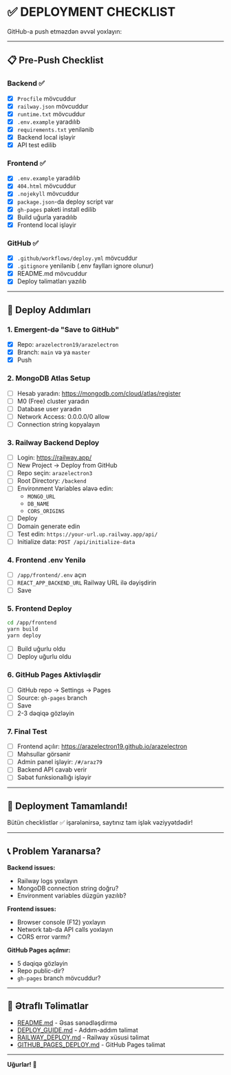 # ✅ DEPLOYMENT CHECKLIST

GitHub-a push etməzdən əvvəl yoxlayın:

---

## 📋 Pre-Push Checklist

### Backend ✅
- [x] `Procfile` mövcuddur
- [x] `railway.json` mövcuddur
- [x] `runtime.txt` mövcuddur
- [x] `.env.example` yaradılıb
- [x] `requirements.txt` yenilənib
- [x] Backend local işləyir
- [x] API test edilib

### Frontend ✅
- [x] `.env.example` yaradılıb
- [x] `404.html` mövcuddur
- [x] `.nojekyll` mövcuddur
- [x] `package.json`-da deploy script var
- [x] `gh-pages` paketi install edilib
- [x] Build uğurla yaradılıb
- [x] Frontend local işləyir

### GitHub ✅
- [x] `.github/workflows/deploy.yml` mövcuddur
- [x] `.gitignore` yenilənib (.env faylları ignore olunur)
- [x] README.md mövcuddur
- [x] Deploy təlimatları yazılıb

---

## 🚀 Deploy Addımları

### 1. Emergent-də "Save to GitHub"
- [x] Repo: `arazelectron19/arazelectron`
- [x] Branch: `main` və ya `master`
- [x] Push

### 2. MongoDB Atlas Setup
- [ ] Hesab yaradın: https://mongodb.com/cloud/atlas/register
- [ ] M0 (Free) cluster yaradın
- [ ] Database user yaradın
- [ ] Network Access: 0.0.0.0/0 allow
- [ ] Connection string kopyalayın

### 3. Railway Backend Deploy
- [ ] Login: https://railway.app/
- [ ] New Project → Deploy from GitHub
- [ ] Repo seçin: `arazelectron3`
- [ ] Root Directory: `/backend`
- [ ] Environment Variables əlavə edin:
  - `MONGO_URL`
  - `DB_NAME`
  - `CORS_ORIGINS`
- [ ] Deploy
- [ ] Domain generate edin
- [ ] Test edin: `https://your-url.up.railway.app/api/`
- [ ] Initialize data: `POST /api/initialize-data`

### 4. Frontend .env Yenilə
- [ ] `/app/frontend/.env` açın
- [ ] `REACT_APP_BACKEND_URL` Railway URL ilə dəyişdirin
- [ ] Save

### 5. Frontend Deploy
```bash
cd /app/frontend
yarn build
yarn deploy
```
- [ ] Build uğurlu oldu
- [ ] Deploy uğurlu oldu

### 6. GitHub Pages Aktivləşdir
- [ ] GitHub repo → Settings → Pages
- [ ] Source: `gh-pages` branch
- [ ] Save
- [ ] 2-3 dəqiqə gözləyin

### 7. Final Test
- [ ] Frontend açılır: https://arazelectron19.github.io/arazelectron
- [ ] Məhsullar görsənir
- [ ] Admin panel işləyir: `/#/araz79`
- [ ] Backend API cavab verir
- [ ] Səbət funksionallığı işləyir

---

## 🎉 Deployment Tamamlandı!

Bütün checklistlər ✅ işarələnirsə, saytınız tam işlək vəziyyətdədir!

---

## 📞 Problem Yaranarsa?

**Backend issues:**
- Railway logs yoxlayın
- MongoDB connection string doğru?
- Environment variables düzgün yazılıb?

**Frontend issues:**
- Browser console (F12) yoxlayın
- Network tab-da API calls yoxlayın
- CORS error varmı?

**GitHub Pages açılmır:**
- 5 dəqiqə gözləyin
- Repo public-dir?
- `gh-pages` branch mövcuddur?

---

## 📖 Ətraflı Təlimatlar

- [README.md](README.md) - Əsas sənədləşdirmə
- [DEPLOY_GUIDE.md](DEPLOY_GUIDE.md) - Addım-addım təlimat
- [RAILWAY_DEPLOY.md](RAILWAY_DEPLOY.md) - Railway xüsusi təlimat
- [GITHUB_PAGES_DEPLOY.md](GITHUB_PAGES_DEPLOY.md) - GitHub Pages təlimat

---

**Uğurlar! 🚀**
